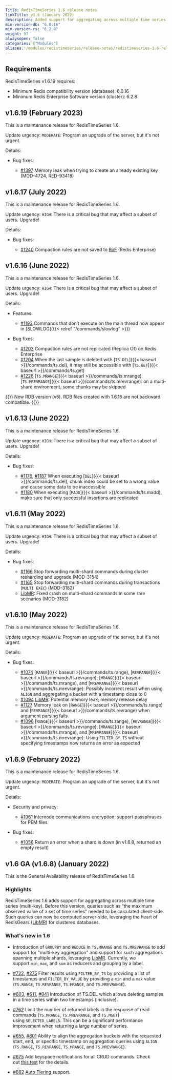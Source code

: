 ```yaml
---
Title: RedisTimeSeries 1.6 release notes
linkTitle: v1.6 (January 2022)
description: Added support for aggregating across multiple time series (multi-key). Can compute queries such as “the maximum observed value of a set of time series” server-side instead of client-side.
min-version-db: "6.0.16"
min-version-rs: "6.2.8"
weight: 97
alwaysopen: false
categories: ["Modules"]
aliases: /modules/redistimeseries/release-notes/redistimeseries-1.6-release-notes/
---
```

## Requirements

RedisTimeSeries v1.6.19 requires:

- Minimum Redis compatibility version (database): 6.0.16
- Minimum Redis Enterprise Software version (cluster): 6.2.8

## v1.6.19 (February 2023)

This is a maintenance release for RedisTimeSeries 1.6.

Update urgency: `MODERATE`: Program an upgrade of the server, but it's not urgent.

Details:

- Bug fixes:

    - [#1397](https://github.com/RedisTimeSeries/RedisTimeSeries/issues/1397) Memory leak when trying to create an already existing key (MOD-4724, RED-93418)

## v1.6.17 (July 2022)

This is a maintenance release for RedisTimeSeries 1.6.

Update urgency: `HIGH`: There is a critical bug that may affect a subset of users. Upgrade!

Details:

- Bug fixes:

    - [#1240](https://github.com/RedisTimeSeries/RedisTimeSeries/pull/1240) Compaction rules are not saved to [RoF](https://docs.redis.com/latest/rs/databases/redis-on-flash) (Redis Enterprise)

## v1.6.16 (June 2022)

This is a maintenance release for RedisTimeSeries 1.6.

Update urgency: `HIGH`: There is a critical bug that may affect a subset of users. Upgrade!

Details:

- Features:

    - [#1193](https://github.com/RedisTimeSeries/RedisTimeSeries/pull/1193) Commands that don’t execute on the main thread now appear in [SLOWLOG]({{< relref "/commands/slowlog" >}})

- Bug fixes:

    - [#1203](https://github.com/RedisTimeSeries/RedisTimeSeries/pull/1203) Compaction rules are not replicated (Replica Of) on Redis Enterprise
    - [#1204](https://github.com/RedisTimeSeries/RedisTimeSeries/issues/1204) When the last sample is deleted with [`TS.DEL`]({{< baseurl >}}/commands/ts.del), it may still be accessible with [`TS.GET`]({{< baseurl >}}/commands/ts.get)
    - [#1226](https://github.com/RedisTimeSeries/RedisTimeSeries/pull/1226) [`TS.MRANGE`]({{< baseurl >}}/commands/ts.mrange), [`TS.MREVRANGE`]({{< baseurl >}}/commands/ts.mrevrange): on a multi-shard environment, some chunks may be skipped

{{<note>}}
New RDB version (v5). RDB files created with 1.6.16 are not backward compatible.
{{</note>}}

## v1.6.13 (June 2022)

This is a maintenance release for RedisTimeSeries 1.6.

Update urgency: `HIGH`: There is a critical bug that may affect a subset of users. Upgrade!

Details:

- Bug fixes:

    - [#1176](https://github.com/RedisTimeSeries/RedisTimeSeries/issues/1176), [#1187](https://github.com/RedisTimeSeries/RedisTimeSeries/pull/1187) When executing [`DEL`]({{< baseurl >}}/commands/ts.del), chunk index could be set to a wrong value and cause some data to be inaccessible
    - [#1180](https://github.com/RedisTimeSeries/RedisTimeSeries/pull/1180) When executing [`MADD`]({{< baseurl >}}/commands/ts.madd), make sure that only successful insertions are replicated

## v1.6.11 (May 2022)

This is a maintenance release for RedisTimeSeries 1.6.

Update urgency: `HIGH`: There is a critical bug that may affect a subset of users. Upgrade!

Details:

- Bug fixes:

    - [#1166](https://github.com/RedisTimeSeries/RedisTimeSeries/pull/1166) Stop forwarding multi-shard commands during cluster resharding and upgrade (MOD-3154)
    - [#1165](https://github.com/RedisTimeSeries/RedisTimeSeries/pull/1165) Stop forwarding multi-shard commands during transactions (`MULTI EXEC`) (MOD-3182)
    - [LibMR](https://github.com/RedisGears/LibMR): Fixed crash on multi-shard commands in some rare scenarios (MOD-3182)

## v1.6.10 (May 2022)

This is a maintenance release for RedisTimeSeries 1.6.

Update urgency: `MODERATE`: Program an upgrade of the server, but it's not urgent.

Details:

- Bug fixes:

    - [#1074](https://github.com/RedisTimeSeries/RedisTimeSeries/pull/1074) [`RANGE`]({{< baseurl >}}/commands/ts.range), [`REVRANGE`]({{< baseurl >}}/commands/ts.revrange), [`MRANGE`]({{< baseurl >}}/commands/ts.mrange), and [`MREVRANGE`]({{< baseurl >}}/commands/ts.mrevrange): Possibly incorrect result when using `ALIGN` and aggregating a bucket with a timestamp close to 0
    - [#1094](https://github.com/RedisTimeSeries/RedisTimeSeries/pull/1094) [LibMR](https://github.com/RedisGears/LibMR): Potential memory leak; memory release delay
    - [#1127](https://github.com/RedisTimeSeries/RedisTimeSeries/pull/1127) Memory leak on [`RANGE`]({{< baseurl >}}/commands/ts.range) and [`REVRANGE`]({{< baseurl >}}/commands/ts.revrange) when argument parsing fails
    - [#1096](https://github.com/RedisTimeSeries/RedisTimeSeries/pull/1096) [`RANGE`]({{< baseurl >}}/commands/ts.range), [`REVRANGE`]({{< baseurl >}}/commands/ts.revrange), [`MRANGE`]({{< baseurl >}}/commands/ts.mrange), and [`MREVRANGE`]({{< baseurl >}}/commands/ts.mrevrange): Using `FILTER_BY_TS` without specifying timestamps now returns an error as expected

## v1.6.9 (February 2022)

This is a maintenance release for RedisTimeSeries 1.6.

Update urgency: `MODERATE`: Program an upgrade of the server, but it's not urgent.

Details:

- Security and privacy:

    - [#1061](https://github.com/RedisTimeSeries/RedisTimeSeries/pull/1061) Internode communications encryption: support passphrases for PEM files

- Bug fixes:

    - [#1056](https://github.com/RedisTimeSeries/RedisTimeSeries/pull/1056) Return an error when a shard is down (in v1.6.8, returned an empty result)


## v1.6 GA (v1.6.8) (January 2022)

This is the General Availability release of RedisTimeSeries 1.6.

### Highlights

RedisTimeSeries 1.6 adds support for aggregating across multiple time series (multi-key). Before this version, queries such as “the maximum observed value of a set of time series” needed to be calculated client-side. Such queries can now be computed server-side, leveraging the heart of RedisGears ([LibMR](https://github.com/RedisGears/LibMR)) for clustered databases.

### What's new in 1.6

- Introduction of `GROUPBY` and `REDUCE` in `TS.MRANGE` and `TS.MREVRANGE` to add support for "multi-key aggregation" and support for such aggregations spanning multiple shards, leveraging [LibMR](https://github.com/RedisGears/LibMR). Currently, we support `min`, `max`, and `sum` as reducers and grouping by a label.

- [#722](https://github.com/RedisTimeSeries/RedisTimeSeries/pull/722), [#275](https://github.com/RedisTimeSeries/RedisTimeSeries/pull/275) Filter results using `FILTER_BY_TS` by providing a list of timestamps and `FILTER_BY_VALUE` by providing a `min` and a `max` value (`TS.RANGE`, `TS.REVRANGE`, `TS.MRANGE`, and `TS.MREVRANGE`).

- [#603](https://github.com/RedisTimeSeries/RedisTimeSeries/pull/603), [#611](https://github.com/RedisTimeSeries/RedisTimeSeries/pull/611), [#841](https://github.com/RedisTimeSeries/RedisTimeSeries/pull/841) Introduction of TS.DEL which allows deleting samples in a time series within two timestamps (inclusive).

- [#762](https://github.com/RedisTimeSeries/RedisTimeSeries/pull/762) Limit the number of returned labels in the response of read commands (`TS.MRANGE`, `TS.MREVRANGE`, and `TS.MGET`) using `SELECTED_LABELS`. This can be a significant performance improvement when returning a large number of series.

- [#655](https://github.com/RedisTimeSeries/RedisTimeSeries/pull/655), [#801](https://github.com/RedisTimeSeries/RedisTimeSeries/pull/801) Ability to align the aggregation buckets with the requested start, end, or specific timestamp on aggregation queries using `ALIGN` (`TS.RANGE`, `TS.REVRANGE`, `TS.MRANGE`, and `TS.MREVRANGE`).

- [#675](https://github.com/RedisTimeSeries/RedisTimeSeries/pull/675) Add keyspace notifications for all CRUD commands. Check out [this test](https://github.com/RedisTimeSeries/RedisTimeSeries/blob/master/tests/flow/test_ts_keyspace.py) for the details.

- [#882](https://github.com/RedisTimeSeries/RedisTimeSeries/pull/882) [Auto Tiering ](https://docs.redis.com/latest/rs/databases/redis-on-flash//#:~:text=Redis%20on%20Flash%20%20offers,dedicated%20flash%20memory%20(SSD).) support.
